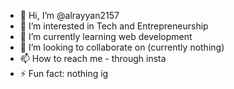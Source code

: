 - 👋 Hi, I’m @alrayyan2157
- 👀 I’m interested in Tech and Entrepreneurship
- 🌱 I’m currently learning web development 
- 💞️ I’m looking to collaborate on (currently nothing)
- 📫 How to reach me - through insta
- ⚡ Fun fact: nothing ig

<!---
alrayyan2157/alrayyan2157 is a ✨ special ✨ repository because its `README.md` (this file) appears on your GitHub profile.
You can click the Preview link to take a look at your changes.
--->
